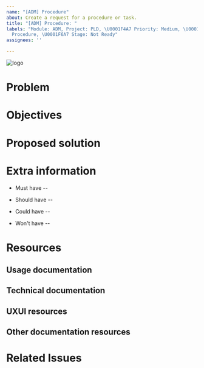 ```yaml
---
name: "[ADM] Procedure"
about: Create a request for a procedure or task.
title: "[ADM] Procedure: "
labels: "Module: ADM, Project: PLD, \U0001F4A7 Priority: Medium, \U0001F5C3 Need:
  Procedure, \U0001F6A7 Stage: Not Ready"
assignees: ''

---
```


![logo](https://user-images.githubusercontent.com/9198668/85232285-68543380-b430-11ea-8353-1aafb79baf78.png) 

# Problem


# Objectives


# Proposed solution


# Extra information
- Must have
 -- 


- Should have
 -- 

- Could have
 -- 

- Won't have
 -- 


# Resources
## Usage documentation

## Technical documentation

## UXUI resources

## Other documentation resources

# Related Issues
<!--stackedit_data:
eyJoaXN0b3J5IjpbLTI2NjYxNzA5MywxMTYwNTUyNzddfQ==
-->
